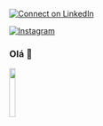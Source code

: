 [![Connect on LinkedIn](https://img.shields.io/badge/LinkedIn-0077B5?style=for-the-badge&logo=linkedin&logoColor=white)](https://www.linkedin.com/in/joei-lorenti-9a4b17162?lipi=urn%3Ali%3Apage%3Ad_flagship3_profile_view_base_contact_details%3BLiA9fGZFSRSuKGP8Y3%2BgwA%3D%3D)

[![Instagram](https://img.shields.io/badge/Instagram-E4405F?style=for-the-badge&logo=instagram&logoColor=white)](https://www.instagram.com/joeivicente/)


### Olá 👋


<code><img width="15%" src="https://www.vectorlogo.zone/logos/visualstudio_code/visualstudio_code-ar21.svg">

   
<!--
**Joei-Vicente/Joei-Vicente** is a ✨ _special_ ✨ repository because its `README.md` (this file) appears on your GitHub profile.

Here are some ideas to get you started:

- 🔭 I’m currently working on ...
- 🌱 I’m currently learning ...
- 👯 I’m looking to collaborate on ...
- 🤔 I’m looking for help with ...
- 💬 Ask me about ...
- 📫 How to reach me: ...
- 😄 Pronouns: ...
- ⚡ Fun fact: ...
-->
